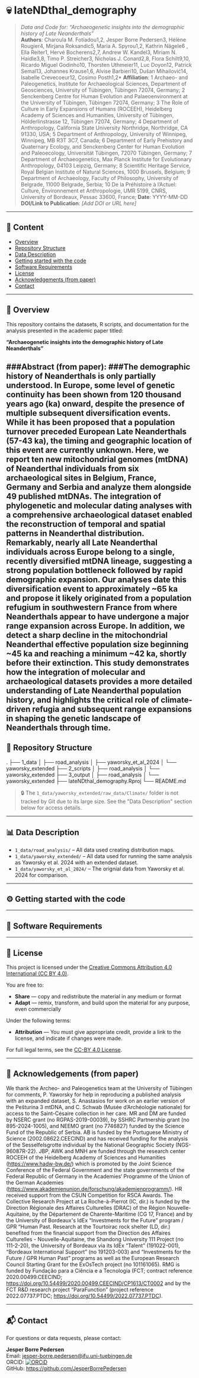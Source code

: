 # 💀 lateNDthal_demography

> *Data and Code for: “Archaeogenetic insights into the demographic history of Late Neanderthals”*  
> **Authors**: Charoula M. Fotiadou1,2, Jesper Borre Pedersen3, Hélène Rougier4, Mirjana Roksandic5, Maria A. Spyrou1,2, Kathrin Nägele6 , Ella Reiter1, Hervé Bocherens2,7, Andrew W. Kandel3, Miriam N. Haidle3,8, Timo P. Streicher3, Nicholas J. Conard2,8, Flora Schilt9,10, Ricardo Miguel Godinho10, Thorsten Uthmeier11, Luc Doyon12, Patrick Semal13, Johannes Krause1,6, Alvise Barbieri10, Dušan Mihailović14, Isabelle Crevecoeur12, Cosimo Posth1,2* 
> **Affiliation**: 
1 Archaeo- and Paleogenetics, Institute for Archaeological Sciences, Department of Geosciences, University of Tübingen, Tübingen 72074, Germany;
2 Senckenberg Centre for Human Evolution and Palaeoenvironment at the University of Tübingen, Tübingen 72074, Germany;
3 The Role of Culture in Early Expansions of Humans (ROCEEH), Heidelberg Academy of Sciences and Humanities, University of Tübingen, Hölderlinstrasse 12, Tübingen 72074, Germany;
4 Department of Anthropology, California State University Northridge, Northridge, CA 91330, USA;
5 Department of Anthropology, University of Winnipeg, Winnipeg, MB R3T 3C7, Canada;
6 Department of Early Prehistory and Quaternary Ecology, and Senckenberg Center for Human Evolution and Paleoecology, Universität Tübingen, 72070 Tübingen, Germany;
7 Department of Archaeogenetics, Max Planck Institute for Evolutionary Anthropology, 04103 Leipzig, Germany;
8 Scientific Heritage Service, Royal Belgian Institute of Natural Sciences, 1000 Brussels, Belgium;
9 Department of Archaeology, Faculty of Philosophy, University of Belgrade, 11000 Belgrade, Serbia;
10 De la Préhistoire à l’Actuel: Culture, Environnement et Anthropologie, UMR 5199, CNRS, University of Bordeaux, Pessac 33600, France; 
> **Date**: YYYY-MM-DD  
> **DOI/Link to Publication**: *[Add DOI or URL here]*

---

## 📖 Content

- [Overview](#-overview)
- [Repository Structure](#-repository-structure)
- [Data Description](#-data-description)
- [Getting started with the code](#-getting-started-with-the-code)
- [Software Requirements](#-software-requirements)
- [License](#-license)
- [Acknowledgements (from paper)](#-acknowledgements-(from-paper))
- [Contact](#-contact)


---

## 🧭 Overview

This repository contains the datasets, R scripts, and documentation for the analysis presented in the academic paper titled:

**“Archaeogenetic insights into the demographic history of Late Neanderthals”**

###Abstract (from paper):
###The demographic history of Neanderthals is only partially understood. In Europe, some level of genetic continuity has been shown from 120 thousand years ago (ka) onward, despite the presence of multiple subsequent diversification events. While it has been proposed that a population turnover preceded European Late Neanderthals (57-43 ka), the timing and geographic location of this event are currently unknown. Here, we report ten new mitochondrial genomes (mtDNA) of Neanderthal individuals from six archaeological sites in Belgium, France, Germany and Serbia and analyze them alongside 49 published mtDNAs. The integration of phylogenetic and molecular dating analyses with a comprehensive archaeological dataset enabled the reconstruction of temporal and spatial patterns in Neanderthal distribution. Remarkably, nearly all Late Neanderthal individuals across Europe belong to a single, recently diversified mtDNA lineage, suggesting a strong population bottleneck followed by rapid demographic expansion. Our analyses date this diversification event to approximately ~65 ka and propose it likely originated from a population refugium in southwestern France from where Neanderthals appear to have undergone a major range expansion across Europe. In addition, we detect a sharp decline in the mitochondrial Neanderthal effective population size beginning ~45 ka and reaching a minimum ~42 ka, shortly before their extinction. This study demonstrates how the integration of molecular and archaeological datasets provides a more detailed understanding of Late Neanderthal population history, and highlights the critical role of climate-driven refugia and subsequent range expansions in shaping the genetic landscape of Neanderthals through time. 
---

## 📁 Repository Structure

.
├── 1_data
│   ├── road_analysis
│   ├── yaworsky_et_al_2024
│   └── yaworsky_extended
├── 2_scripts
│   ├── road_analysis
│   └── yaworsky_extended
├── 3_output
│   ├── road_analysis
│   └── yaworsky_extended
├── lateNDthal_demography.Rproj
└── README.md



> 🔒 The `1_data/yaworsky_extended/raw_data/Climate/` folder is not tracked by Git due to its large size. See the "Data Description" section below for access details.

---

## 📊 Data Description

- `1_data/road_analysis/` – All data used creating distribution maps.
- `1_data/yaworsky_extended/` – All data used for running the same analysis as Yaworsky et al. 2024 with an extended dataset.
- `1_data/yaworsky_et_al_2024/` – The orignial data from Yaworsky et al. 2024 for comparison.

---
## ⚙️ Getting started with the code

---

## 💾 Software Requirements

---

## 📜 License

This project is licensed under the [Creative Commons Attribution 4.0 International (CC BY 4.0)](https://creativecommons.org/licenses/by/4.0/).

You are free to:
- **Share** — copy and redistribute the material in any medium or format
- **Adapt** — remix, transform, and build upon the material for any purpose, even commercially

Under the following terms:
- **Attribution** — You must give appropriate credit, provide a link to the license, and indicate if changes were made.

For full legal terms, see the [CC-BY 4.0 License](https://creativecommons.org/licenses/by/4.0/legalcode).

---

## 🤝 Acknowledgements (from paper)

We thank the Archeo- and Paleogenetics team at the University of Tübingen for comments, P. Yaworsky for help in reproducing a published analysis with an expanded dataset, S. Anastasios for work on an earlier version of the Pešturina 3 mtDNA, and C. Schwab (Musée d’Archéologie nationale) for access to the Saint-Césaire collection in her care. MR and DM are funded by NSERC grant (no RGPAS-2019-00039), by SSHRC Partnership grant (no 895-2024-1005), and NEEMO grant (no 7746827) funded by the Science Fund of the Republic of Serbia. AB is funded by the Portuguese Ministry of Science (2002.08622.CEECIND) and has received funding for the analysis of the Sesselfelsgrotte individual by the National Geographic Society (NGS-96087R-22). JBP, AWK and MNH are funded through the research center ROCEEH of the Heidelberg Academy of Sciences and Humanities (https://www.hadw-bw.de/) which is promoted by the Joint Science Conference of the Federal Government and the state governments of the Federal Republic of Germany in the Academies‘ Programme of the Union of the German Academies (https://www.akademienunion.de/forschung/akademienprogramm/). HR received support from the CSUN Competition for RSCA Awards. The Collective Research Project at La Roche-à-Pierrot (IC, dir.) is funded by the Direction Régionale des Affaires Culturelles (DRAC) of the Région Nouvelle-Aquitaine, by the Département de Charente-Maritime (CG 17, France) and by the University of Bordeaux's IdEx “Investments for the Future” program / GPR “Human Past. Research at the Tourtoirac rock shelter (LD, dir.) benefited from the financial support from the Direction des Affaires Culturelles - Nouvelle-Aquitaine, the Shandong University 111 Project (no 111-2-20), the University of Bordeaux via its IdEx “Talent” (191022-001), “Bordeaux International Support” (no 191203-003) and “Investments for the Future / GPR Human Past” programs as well as the European Research Council Starting Grant for the ExOsTech project (no 101161065). RMG is funded by Fundação para a Ciência e a Tecnologia (FCT; contract reference 2020.00499.CEECIND; https://doi.org/10.54499/2020.00499.CEECIND/CP1613/CT0002 and by the FCT R&D research project “ParaFunction” (project reference 2022.07737.PTDC; https://doi.org/10.54499/2022.07737.PTDC).

---

## 📬 Contact

For questions or data requests, please contact:

**Jesper Borre Pedersen**  
Email: <jesper-borre.pedersen@ifu.uni-tuebingen.de>  
ORCID: [![ORCiD](https://img.shields.io/badge/ORCiD-0000--0002--3468--0986-green.svg)](https://orcid.org/0000-0002-3468-0986)  
GitHub: https://github.com/JesperBorrePedersen